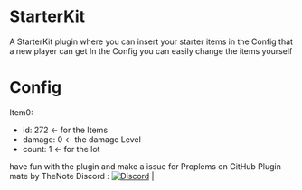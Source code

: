 # StarterKit
A StarterKit plugin where you can insert your starter items in the Config that a new player can get
In the Config you can easily change the items yourself

# Config
Item0:
 -  id: 272 <- for the Items
 -  damage: 0 <- the damage Level
 -  count: 1 <- for the lot

have fun with the plugin and make a issue for Proplems on GitHub
Plugin mate by TheNote
Discord : [![Discord](https://img.shields.io/discord/427472879072968714.svg?style=flat-square&label=discord&colorB=7289da)](https://discord.gg/XwXKuvy) |<br>

